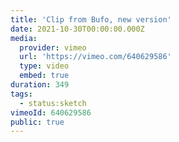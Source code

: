 ```yaml
---
title: 'Clip from Bufo, new version'
date: 2021-10-30T00:00:00.000Z
media:
  provider: vimeo
  url: 'https://vimeo.com/640629586'
  type: video
  embed: true
duration: 349
tags:
  - status:sketch
vimeoId: 640629586
public: true
---
```

<!-- Vimeo video: Clip from Bufo, new version -->
<!-- Duration: 5:49 -->
<!-- Created: 2021-10-30 -->

<ClientOnly>
  <WorkbookViewer />
</ClientOnly>

<script setup>
import WorkbookViewer from "../../.vitepress/theme/components/workbook/WorkbookViewer.vue";
</script>
